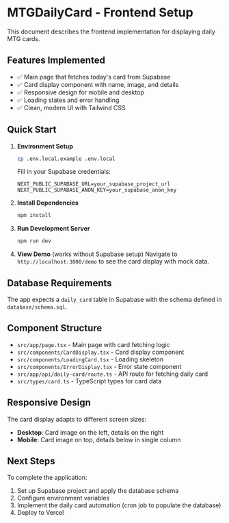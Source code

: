 # MTGDailyCard - Frontend Setup

This document describes the frontend implementation for displaying daily MTG cards.

## Features Implemented

- ✅ Main page that fetches today's card from Supabase
- ✅ Card display component with name, image, and details
- ✅ Responsive design for mobile and desktop
- ✅ Loading states and error handling
- ✅ Clean, modern UI with Tailwind CSS

## Quick Start

1. **Environment Setup**
   ```bash
   cp .env.local.example .env.local
   ```
   
   Fill in your Supabase credentials:
   ```
   NEXT_PUBLIC_SUPABASE_URL=your_supabase_project_url
   NEXT_PUBLIC_SUPABASE_ANON_KEY=your_supabase_anon_key
   ```

2. **Install Dependencies**
   ```bash
   npm install
   ```

3. **Run Development Server**
   ```bash
   npm run dev
   ```

4. **View Demo** (works without Supabase setup)
   Navigate to `http://localhost:3000/demo` to see the card display with mock data.

## Database Requirements

The app expects a `daily_card` table in Supabase with the schema defined in `database/schema.sql`.

## Component Structure

- `src/app/page.tsx` - Main page with card fetching logic
- `src/components/CardDisplay.tsx` - Card display component
- `src/components/LoadingCard.tsx` - Loading skeleton
- `src/components/ErrorDisplay.tsx` - Error state component
- `src/app/api/daily-card/route.ts` - API route for fetching daily card
- `src/types/card.ts` - TypeScript types for card data

## Responsive Design

The card display adapts to different screen sizes:
- **Desktop**: Card image on the left, details on the right
- **Mobile**: Card image on top, details below in single column

## Next Steps

To complete the application:
1. Set up Supabase project and apply the database schema
2. Configure environment variables
3. Implement the daily card automation (cron job to populate the database)
4. Deploy to Vercel